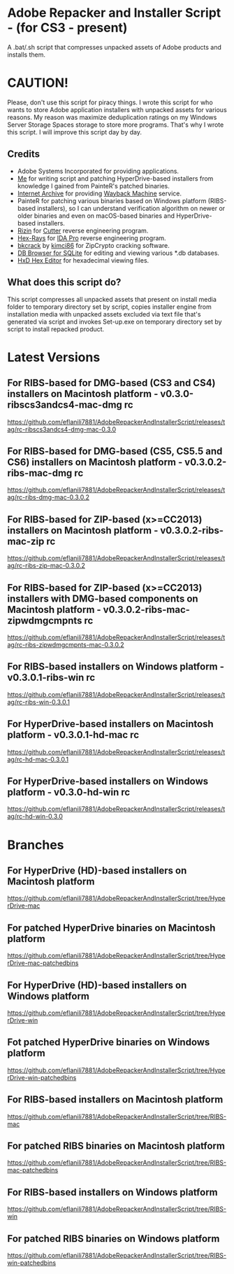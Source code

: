 # Adobe Repacker and Installer Script - (for CS3 - present)
A .bat/.sh script that compresses unpacked assets of Adobe products and installs them.

# CAUTION!
Please, don't use this script for piracy things. I wrote this script for who wants to store Adobe application installers with unpacked assets for various reasons. My reason was maximize deduplication ratings on my Windows Server Storage Spaces storage to store more programs. That's why I wrote this script. I will improve this script day by day.

## Credits
- Adobe Systems Incorporated for providing applications.
- [Me](https://github.com/eflanili7881) for writing script and patching HyperDrive-based installers from knowledge I gained from PainteR's patched binaries.
- [Internet Archive](https://archive.org) for providing [Wayback Machine](https://web.archive.org) service.
- PainteR for patching various binaries based on Windows platform (RIBS-based installers), so I can understand verification algorithm on newer or older binaries and even on macOS-based binaries and HyperDrive-based installers.
- [Rizin](https://rizin.re) for [Cutter](https://cutter.re) reverse engineering program.
- [Hex-Rays](https://hex-rays.com/) for [IDA Pro](https://hex-rays.com/ida-pro) reverse engineering program.
- [bkcrack](https://github.com/kimci86/bkcrack) by [kimci86](https://github.com/kimci86) for ZipCrypto cracking software.
- [DB Browser for SQLite](https://sqlitebrowser.org) for editing and viewing various *.db databases.
- [HxD Hex Editor](https://mh-nexus.de/en/hxd) for hexadecimal viewing files.

## What does this script do?
This script compresses all unpacked assets that present on install media folder to temporary directory set by script, copies installer engine from installation media with unpacked assets excluded via text file that's generated via script and invokes Set-up.exe on temporary directory set by script to install repacked product.

# Latest Versions
## For RIBS-based for DMG-based (CS3 and CS4) installers on Macintosh platform - v0.3.0-ribscs3andcs4-mac-dmg rc
https://github.com/eflanili7881/AdobeRepackerAndInstallerScript/releases/tag/rc-ribscs3andcs4-dmg-mac-0.3.0
## For RIBS-based for DMG-based (CS5, CS5.5 and CS6) installers on Macintosh platform - v0.3.0.2-ribs-mac-dmg rc
https://github.com/eflanili7881/AdobeRepackerAndInstallerScript/releases/tag/rc-ribs-dmg-mac-0.3.0.2
## For RIBS-based for ZIP-based (x>=CC2013) installers on Macintosh platform - v0.3.0.2-ribs-mac-zip rc
https://github.com/eflanili7881/AdobeRepackerAndInstallerScript/releases/tag/rc-ribs-zip-mac-0.3.0.2
## For RIBS-based for ZIP-based (x>=CC2013) installers with DMG-based components on Macintosh platform - v0.3.0.2-ribs-mac-zipwdmgcmpnts rc
https://github.com/eflanili7881/AdobeRepackerAndInstallerScript/releases/tag/rc-ribs-zipwdmgcmpnts-mac-0.3.0.2
## For RIBS-based installers on Windows platform - v0.3.0.1-ribs-win rc
https://github.com/eflanili7881/AdobeRepackerAndInstallerScript/releases/tag/rc-ribs-win-0.3.0.1
## For HyperDrive-based installers on Macintosh platform - v0.3.0.1-hd-mac rc
https://github.com/eflanili7881/AdobeRepackerAndInstallerScript/releases/tag/rc-hd-mac-0.3.0.1
## For HyperDrive-based installers on Windows platform - v0.3.0-hd-win rc
https://github.com/eflanili7881/AdobeRepackerAndInstallerScript/releases/tag/rc-hd-win-0.3.0

# Branches
## For HyperDrive (HD)-based installers on Macintosh platform
https://github.com/eflanili7881/AdobeRepackerAndInstallerScript/tree/HyperDrive-mac
## For patched HyperDrive binaries on Macintosh platform
https://github.com/eflanili7881/AdobeRepackerAndInstallerScript/tree/HyperDrive-mac-patchedbins
## For HyperDrive (HD)-based installers on Windows platform
https://github.com/eflanili7881/AdobeRepackerAndInstallerScript/tree/HyperDrive-win
## Fot patched HyperDrive binaries on Windows platform
https://github.com/eflanili7881/AdobeRepackerAndInstallerScript/tree/HyperDrive-win-patchedbins
## For RIBS-based installers on Macintosh platform
https://github.com/eflanili7881/AdobeRepackerAndInstallerScript/tree/RIBS-mac
## For patched RIBS binaries on Macintosh platform
https://github.com/eflanili7881/AdobeRepackerAndInstallerScript/tree/RIBS-mac-patchedbins
## For RIBS-based installers on Windows platform
https://github.com/eflanili7881/AdobeRepackerAndInstallerScript/tree/RIBS-win
## For patched RIBS binaries on Windows platform
https://github.com/eflanili7881/AdobeRepackerAndInstallerScript/tree/RIBS-win-patchedbins
